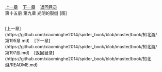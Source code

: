 
[上一章](https://github.com/xiaominghe2014/spider_book/blob/master/book/知北游/第195章.md)&nbsp;&nbsp;&nbsp;&nbsp;[下一章](https://github.com/xiaominghe2014/spider_book/blob/master/book/知北游/第197章.md)&nbsp;&nbsp;&nbsp;&nbsp;[返回目录](https://github.com/xiaominghe2014/spider_book/blob/master/book/知北游/README.md)
<br /> 第十五册 第九章 光阴的裂缝 [图]<br />
    
  <br />
[上一章](https://github.com/xiaominghe2014/spider_book/blob/master/book/知北游/第195章.md)&nbsp;&nbsp;&nbsp;&nbsp;[下一章](https://github.com/xiaominghe2014/spider_book/blob/master/book/知北游/第197章.md)&nbsp;&nbsp;&nbsp;&nbsp;[返回目录](https://github.com/xiaominghe2014/spider_book/blob/master/book/知北游/README.md)
